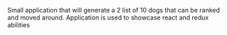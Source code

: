Small application that will generate a 2 list of 10 dogs that can be ranked and moved around.
Application is used to showcase react and redux abilities

